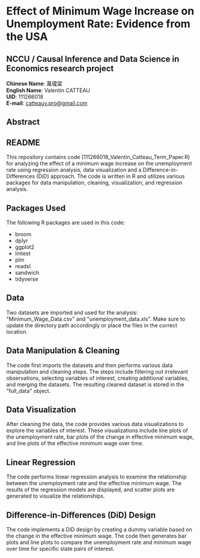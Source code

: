 # Effect of Minimum Wage Increase on Unemployment Rate: Evidence from the USA<br>

## NCCU / Causal Inference and Data Science in Economics research project<br>

**Chinese Name**: 萬瓏棠<br>
**English Name**: Valentin CATTEAU<br>
**UID**: 111266018<br>
**E-mail**: catteauv.pro@gmail.com<br>

## **Abstract**<br>



## **README**<br>
This repository contains code (111266018_Valentin_Catteau_Term_Paper.R) for analyzing the effect of a minimum wage increase on the unemployment rate using regression analysis, data visualization and a Difference-in-Differences (DiD) approach. The code is written in R and utilizes various packages for data manipulation, cleaning, visualization, and regression analysis.

## **Packages Used**<br>
The following R packages are used in this code:<br>

- broom
- dplyr
- ggplot2
- lmtest
- plm
- readxl
- sandwich
- tidyverse

## **Data**<br>
Two datasets are imported and used for the analysis: "Minimum_Wage_Data.csv" and "unemployment_data.xls". Make sure to update the directory path accordingly or place the files in the correct location.

## **Data Manipulation & Cleaning**<br>
The code first imports the datasets and then performs various data manipulation and cleaning steps. The steps include filtering out irrelevant observations, selecting variables of interest, creating additional variables, and merging the datasets. The resulting cleaned dataset is stored in the "full_data" object.

## **Data Visualization**<br>
After cleaning the data, the code provides various data visualizations to explore the variables of interest. These visualizations include line plots of the unemployment rate, bar plots of the change in effective minimum wage, and line plots of the effective minimum wage over time.

## **Linear Regression**<br>
The code performs linear regression analysis to examine the relationship between the unemployment rate and the effective minimum wage. The results of the regression models are displayed, and scatter plots are generated to visualize the relationships.

## **Difference-in-Differences (DiD) Design**<br>
The code implements a DiD design by creating a dummy variable based on the change in the effective minimum wage. The code then generates bar plots and line plots to compare the unemployment rate and minimum wage over time for specific state pairs of interest.
